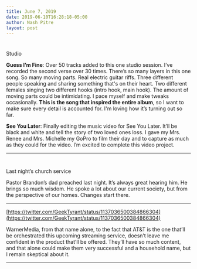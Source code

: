 ```yaml
---
title: June 7, 2019
date: 2019-06-10T16:28:18-05:00
author: Nash Pitre
layout: post
---
```


#
Studio

**Guess I’m Fine**: Over 50 tracks added to this one studio session. I’ve recorded the second verse over 30 times. There’s so many layers in this one song. So many moving parts. Real electric guitar riffs. Three different people speaking and sharing something that's on their heart. Two different females singing two different hooks (intro hook, main hook). The amount of moving parts could be intimidating. I pace myself and make tweaks occasionally. **This is the song that inspired the entire album**, so I want to make sure every detail is accounted for. I'm loving how it’s turning out so far.

**See You Later**: Finally editing the music video for See You Later. It’ll be black and white and tell the story of two loved ones loss. I gave my Mrs. Renee and Mrs. Michelle my GoPro to film their day and to capture as much as they could for the video. I’m excited to complete this video project.

---- 

#
Last night’s church service

Pastor Brandon’s dad preached last night. It’s always great hearing him. He brings so much wisdom. He spoke a lot about our current society, but from the perspective of our homes. Changes start there.

---- 

[https://twitter.com/GeekTyrant/status/1137036500384866304](https://twitter.com/GeekTyrant/status/1137036500384866304)

WarnerMedia, from that name alone, to the fact that AT&T is the one that’ll be orchestrated this upcoming streaming service, doesn’t leave me confident in the product that’ll be offered. They’ll have so much content, and that alone could make them very successful and a household name, but I remain skeptical about it.

---- 
